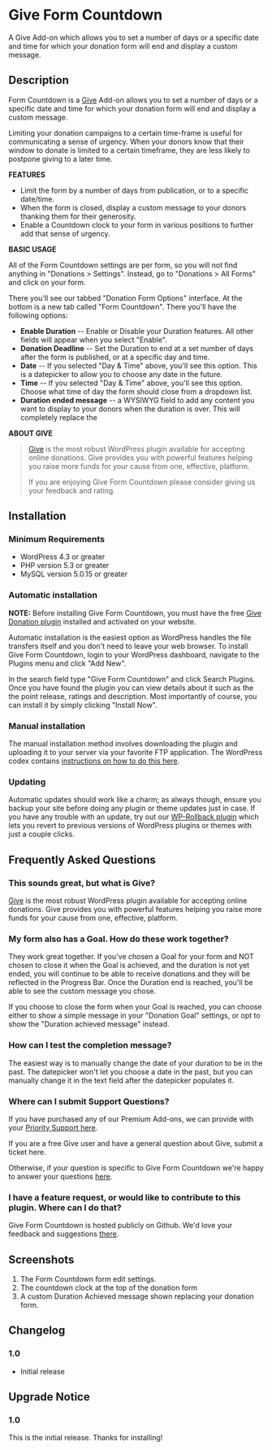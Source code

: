 # Give Form Countdown #

A Give Add-on which allows you to set a number of days or a specific date and time for which your donation form will end and display a custom message.

## Description ##

Form Countdown is a [Give](https://givewp.com) Add-on allows you to set a number of days or a specific date and time for which your donation form will end and display a custom message.

Limiting your donation campaigns to a certain time-frame is useful for communicating a sense of urgency. When your donors know that their window to donate is limited to a certain timeframe, they are less likely to postpone giving to a later time.

**FEATURES**

* Limit the form by a number of days from publication, or to a specific date/time.
* When the form is closed, display a custom message to your donors thanking them for their generosity.
* Enable a Countdown clock to your form in various positions to further add that sense of urgency.

**BASIC USAGE**

All of the Form Countdown settings are per form, so you will not find anything in "Donations > Settings". Instead, go to "Donations > All Forms" and click on your form.

There you'll see our tabbed "Donation Form Options" interface. At the bottom is a new tab called "Form Countdown". There you'll have the following options:

* **Enable Duration** -- Enable or Disable your Duration features. All other fields will appear when you select "Enable".
* **Donation Deadline** -- Set the Duration to end at a set number of days after the form is published, or at a specific day and time.
* **Date** -- If you selected "Day & Time" above, you'll see this option. This is a datepicker to allow you to choose any date in the future.
* **Time** -- If you selected "Day & Time" above, you'll see this option. Choose what time of day the form should close from a dropdown list.
* **Duration ended message** -- a WYSIWYG field to add any content you want to display to your donors when the duration is over. This will completely replace the

**ABOUT GIVE**
> [Give](https://givewp.com) is the most robust WordPress plugin available for accepting online donations. Give provides you with powerful features helping you raise more funds for your cause from one, effective, platform.
> 
> If you are enjoying Give Form Countdown please consider giving us your feedback and rating.

## Installation ##

### Minimum Requirements ###

* WordPress 4.3 or greater
* PHP version 5.3 or greater
* MySQL version 5.0.15 or greater

### Automatic installation ###

**NOTE:** Before installing Give Form Countdown, you must have the free [Give Donation plugin](https://wordpress.org/plugins/give/) installed and activated on your website.

Automatic installation is the easiest option as WordPress handles the file transfers itself and you don't need to leave your web browser. To install Give Form Countdown, login to your WordPress dashboard, navigate to the Plugins menu and click "Add New".

In the search field type "Give Form Countdown" and click Search Plugins. Once you have found the plugin you can view details about it such as the the point release, ratings and description. Most importantly of course, you can install it by simply clicking "Install Now".

### Manual installation ###

The manual installation method involves downloading the plugin and uploading it to your server via your favorite FTP application. The WordPress codex contains [instructions on how to do this here](http://codex.wordpress.org/Managing_Plugins#Manual_Plugin_Installation).

### Updating ###

Automatic updates should work like a charm; as always though, ensure you backup your site before doing any plugin or theme updates just in case. If you have any trouble with an update, try out our [WP-Rollback plugin](https://wordpress.org/plugins/wp-rollback) which lets you revert to previous versions of WordPress plugins or themes with just a couple clicks.


## Frequently Asked Questions ##

### This sounds great, but what is Give? ###

[Give](https://givewp.com) is the most robust WordPress plugin available for accepting online donations. Give provides you with powerful features helping you raise more funds for your cause from one, effective, platform.

### My form also has a Goal. How do these work together? ###

They work great together. If you've chosen a Goal for your form and NOT chosen to close it when the Goal is achieved, and the duration is not yet ended, you will continue to be able to receive donations and they will be reflected in the Progress Bar. Once the Duration end is reached, you'll be able to see the custom message you chose.

If you choose to close the form when your Goal is reached, you can choose either to show a simple message in your "Donation Goal" settings, or opt to show the "Duration achieved message" instead.

### How can I test the completion message? ###

The easiest way is to manually change the date of your duration to be in the past. The datepicker won't let you choose a date in the past, but you can manually change it in the text field after the datepicker populates it.

### Where can I submit Support Questions? ###

If you have purchased any of our Premium Add-ons, we can provide with your [Priority Support here](https://givewp.com/support).

If you are a free Give user and have a general question about Give, submit a ticket here.

Otherwise, if your question is specific to Give Form Countdown we're happy to answer your questions [here](https://wordpress.org/support/plugin/give-form-countdown).

### I have a feature request, or would like to contribute to this plugin. Where can I do that? ###
Give Form Countdown is hosted publicly on Github. We'd love your feedback and suggestions [there](https://github.com/WordImpress/Give-Form-Countdown/issues).

## Screenshots ##

1. The Form Countdown form edit settings.
2. The countdown clock at the top of the donation form
3. A custom Duration Achieved message shown replacing your donation form.

## Changelog ##

### 1.0 ###
* Initial release

## Upgrade Notice ##

### 1.0 ###
This is the initial release. Thanks for installing!